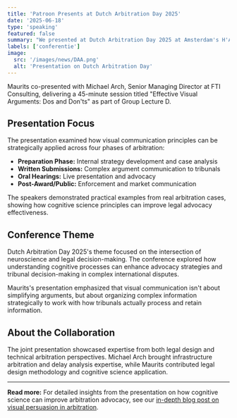 ```yaml
---
title: 'Patroon Presents at Dutch Arbitration Day 2025'
date: '2025-06-18'
type: 'speaking'
featured: false
summary: "We presented at Dutch Arbitration Day 2025 at Amsterdam's H'ART Museum. The conference brought together over 220 arbitration professionals to explore Mind over Matter(s): the Tribunal's Take—examining how the human brain processes information and makes decisions in arbitration contexts."
labels: ['conferentie']
image:
  src: '/images/news/DAA.png'
  alt: 'Presentation on Dutch Arbitration Day'
---
```


Maurits co-presented with Michael Arch, Senior Managing Director at FTI Consulting, delivering a 45-minute session titled "Effective Visual Arguments: Dos and Don'ts" as part of Group Lecture D.

## Presentation Focus

The presentation examined how visual communication principles can be strategically applied across four phases of arbitration:

- **Preparation Phase:** Internal strategy development and case analysis
- **Written Submissions:** Complex argument communication to tribunals
- **Oral Hearings:** Live presentation and advocacy
- **Post-Award/Public:** Enforcement and market communication

The speakers demonstrated practical examples from real arbitration cases, showing how cognitive science principles can improve legal advocacy effectiveness.

## Conference Theme

Dutch Arbitration Day 2025's theme focused on the intersection of neuroscience and legal decision-making. The conference explored how understanding cognitive processes can enhance advocacy strategies and tribunal decision-making in complex international disputes.

Maurits's presentation emphasized that visual communication isn't about simplifying arguments, but about organizing complex information strategically to work with how tribunals actually process and retain information.

## About the Collaboration

The joint presentation showcased expertise from both legal design and technical arbitration perspectives. Michael Arch brought infrastructure arbitration and delay analysis expertise, while Maurits contributed legal design methodology and cognitive science application.

---

**Read more:** For detailed insights from the presentation on how cognitive science can improve arbitration advocacy, see our [in-depth blog post on visual persuasion in arbitration](/nl/learn/articles/neuroscience-of-visual-persuasion).
